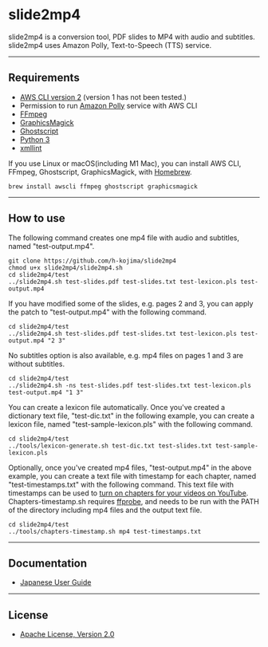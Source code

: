 # slide2mp4

slide2mp4 is a conversion tool, PDF slides to MP4 with audio and subtitles.   
slide2mp4 uses Amazon Polly, Text-to-Speech (TTS) service.

----
## Requirements

 - [AWS CLI version 2](https://docs.aws.amazon.com/cli/latest/userguide/install-cliv2.html) (version 1 has not been tested.)
 - Permission to run [Amazon Polly](https://docs.aws.amazon.com/polly/latest/dg/what-is.html) service with AWS CLI
 - [FFmpeg](https://www.ffmpeg.org/)
 - [GraphicsMagick](http://www.graphicsmagick.org/index.html)
 - [Ghostscript](https://www.ghostscript.com/)
 - [Python 3](https://www.python.org/)
 - [xmllint](http://xmlsoft.org/xmllint.html)

If you use Linux or macOS(including M1 Mac), you can install AWS CLI, FFmpeg, Ghostscript, GraphicsMagick, with [Homebrew](https://brew.sh/).

```
brew install awscli ffmpeg ghostscript graphicsmagick
```

----
## How to use

The following command creates one mp4 file with audio and subtitles, named "test-output.mp4".

```
git clone https://github.com/h-kojima/slide2mp4
chmod u+x slide2mp4/slide2mp4.sh
cd slide2mp4/test
../slide2mp4.sh test-slides.pdf test-slides.txt test-lexicon.pls test-output.mp4
```

If you have modified some of the slides, e.g. pages 2 and 3, you can apply the patch to "test-output.mp4" with the following command.

```
cd slide2mp4/test
../slide2mp4.sh test-slides.pdf test-slides.txt test-lexicon.pls test-output.mp4 "2 3"
```

No subtitles option is also available, e.g. mp4 files on pages 1 and 3 are without subtitles.
```
cd slide2mp4/test
../slide2mp4.sh -ns test-slides.pdf test-slides.txt test-lexicon.pls test-output.mp4 "1 3"
```

You can create a lexicon file automatically. Once you've created a dictionary text file, "test-dic.txt" in the following example, you can create a lexicon file, named "test-sample-lexicon.pls" with the following command.
```
cd slide2mp4/test
../tools/lexicon-generate.sh test-dic.txt test-slides.txt test-sample-lexicon.pls
```

Optionally, once you've created mp4 files, "test-output.mp4" in the above example, you can create a text file with timestamp for each chapter, named "test-timestamps.txt" with the following command. This text file with timestamps can be used to [turn on chapters for your videos on YouTube](https://support.google.com/youtube/answer/9884579?hl=en). Chapters-timestamp.sh requires [ffprobe](https://ffmpeg.org/ffprobe.html), and needs to be run with the PATH of the directory including mp4 files and the output text file.
```
cd slide2mp4/test
../tools/chapters-timestamp.sh mp4 test-timestamps.txt
```

----
## Documentation
 - [Japanese User Guide](https://github.com/h-kojima/slide2mp4/blob/main/doc/userguide-ja.md)

----
## License
 - [Apache License, Version 2.0](http://www.apache.org/licenses/LICENSE-2.0)
